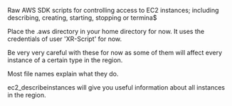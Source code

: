 Raw AWS SDK scripts for controlling access to EC2 instances; including describing, creating, starting, stopping or termina$

Place the .aws directory in your home directory for now. It uses the credentials of user 'XR-Script' for now.

Be very very careful with these for now as some of them will affect every instance of a certain type in the region. 

Most file names explain what they do. 

ec2_describeinstances will give you useful information about all instances in the region.
